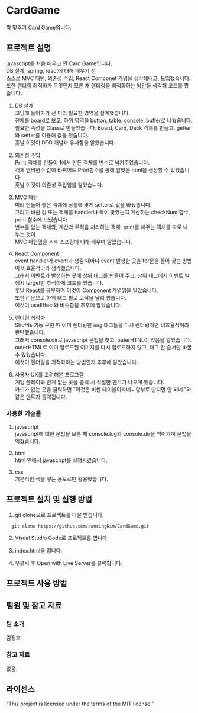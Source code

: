 # CardGame
짝 맞추기 Card Game입니다.

## 프로젝트 설명
javascript를 처음 배우고 짠 Card Game입니다.  
DB 설계, spring, react에 대해 배우기 전  
스스로 MVC 패턴, 의존성 주입, React Componet 개념을 생각해내고, 도입했습니다.  
또한 렌더링 최적화가 무엇인지 모른 채 렌더링을 최적화하는 방안을 생각해 코드를 짰습니다.  

1. DB 설계  
   코딩에 들어가기 전 미리 필요한 영역을 설계했습니다.  
   전체를 board로 보고, 하위 영역을 button, table, console, buffer로 나눴습니다.  
   필요한 속성을 Class로 만들었습니다. Board, Card, Deck 객체를 만들고, getter와 setter를 이용해 값을 줬습니다.  
   훗날 이것이 DTO 개념과 유사함을 알았습니다.  

3. 의존성 주입  
   Print 객체를 만들어 1에서 만든 객체를 변수로 넘겨주었습니다.  
   객체 멤버변수 값이 바뀌어도 Print함수를 통해 알맞은 html을 생성할 수 있었습니다.  
   훗날 이것이 의존성 주입임을 알았습니다.  

5. MVC 패턴  
   미리 만들어 놓은 객체에 상황에 맞게 setter로 값을 바꿨습니다.  
   그리고 바뀐 값 또는 객체를 handler나 짝이 맞았는지 계산하는 checkNum 함수, print 함수에 보냈습니다.  
   변수를 담는 객체와, 계산과 로직을 처리하는 객체, print를 해주는 객체를 따로 나누는 것이  
   MVC 패턴임을 추후 스프링에 대해 배우며 알았습니다.  

7. React Component  
   event handler가 event가 생길 때마다 event 발생한 곳을 for문을 돌아 찾는 방법이 비효율적이라 생각했습니다.  
   그래서 이벤트가 발생하는 곳에 상위 태그를 만들어 주고, 상위 태그에서 이벤트 발생시 target만 추적하게 코드를 짰습니다.  
   훗날 React를 공부하며 이것이 Component 개념임을 알았습니다.  
   또한 if 문으로 하위 태그 별로 로직을 달리 짰습니다.  
   이것이 useEffect와 비슷함을 추후에 알았습니다.  

9. 렌더링 최적화  
   Shuffle 기능 구현 때 이미 렌더링한 img 태그들을 다시 렌더링하면 비효율적이라 판단했습니다.  
   그래서 console.dir로 javascript 문법을 찾고, outerHTNL이 있음을 알았습니다.  
   outerHTML로 이미 업로드된 이미지를 다시 업로드하지 않고, 태그 간 순서만 바꿀 수 있었습니다.  
   이것이 렌더링을 최적화하는 방법인지 추후에 알았습니다.

6. 사용자 UX를 고려해본 프로그램  
   게임 플레이와 관계 없는 곳을 클릭 시 적절한 멘트가 나오게 했습니다.  
   카드가 없는 곳을 클릭하면 "이것은 비싼 테이블이라네~ 함부로 만지면 안 되네."와 같은 멘트가 출력됩니다.

### 사용한 기술들

1. javascript  
  javascript에 대한 문법을 모른 채 console.log와 console.dir을 찍어가며 문법을 익혔습니다.

2. html  
   html 안에서 javascript를 실행시켰습니다. 
   
3. css  
  기본적인 색을 넣는 용도로만 활용했습니다.  

## 프로젝트 설치 및 실행 방법

1. git clone으로 프로젝트를 다운 받습니다.

```
  git clone https://github.com/dancingKim/CardGame.git
```

2. Visual Studio Code로 프로젝트를 엽니다.

3. index.html을 엽니다.

4. 우클릭 후 Open with Live Server를 클릭합니다.

## 프로젝트 사용 방법

## 팀원 및 참고 자료
### 팀 소개
김정호

### 참고 자료
없음.

## 라이센스
“This project is licensed under the terms of the MIT license.”
